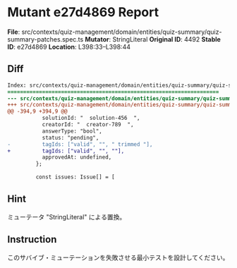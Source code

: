# Mutant e27d4869 Report

**File**: src/contexts/quiz-management/domain/entities/quiz-summary/quiz-summary-patches.spec.ts
**Mutator**: StringLiteral
**Original ID**: 4492
**Stable ID**: e27d4869
**Location**: L398:33–L398:44

## Diff

```diff
Index: src/contexts/quiz-management/domain/entities/quiz-summary/quiz-summary-patches.spec.ts
===================================================================
--- src/contexts/quiz-management/domain/entities/quiz-summary/quiz-summary-patches.spec.ts	original
+++ src/contexts/quiz-management/domain/entities/quiz-summary/quiz-summary-patches.spec.ts	mutated #4492
@@ -394,9 +394,9 @@
           solutionId: "  solution-456  ",
           creatorId: "  creator-789  ",
           answerType: "bool",
           status: "pending",
-          tagIds: ["valid", "", " trimmed "],
+          tagIds: ["valid", "", ""],
           approvedAt: undefined,
         };
 
         const issues: Issue[] = [
```

## Hint

ミューテータ "StringLiteral" による置換。

## Instruction

このサバイブ・ミューテーションを失敗させる最小テストを設計してください。
